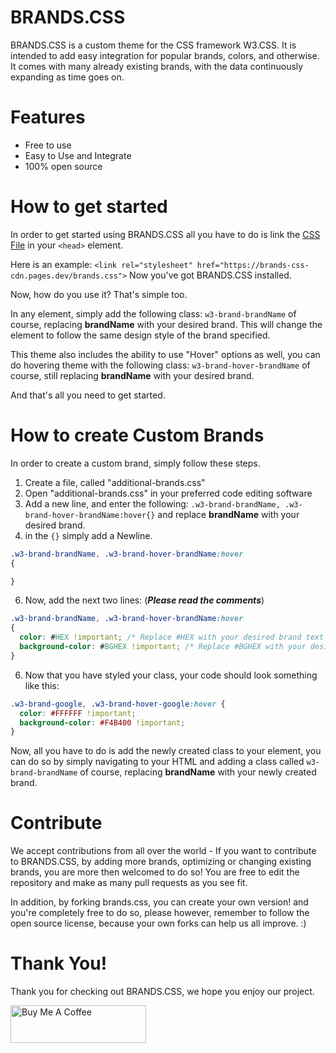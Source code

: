 # BRANDS.CSS
BRANDS.CSS is a custom theme for the CSS framework W3.CSS. It is intended to add easy integration for popular brands, colors, and otherwise.
It comes with many already existing brands, with the data continuously expanding as time goes on.

# Features
- Free to use
- Easy to Use and Integrate
- 100% open source

# How to get started
In order to get started using BRANDS.CSS all you have to do is link the <a href="">CSS File</a> in your ``<head>`` element.

Here is an example: ``<link rel="stylesheet" href="https://brands-css-cdn.pages.dev/brands.css">`` Now you've got BRANDS.CSS installed.

Now, how do you use it? That's simple too.

In any element, simply add the following class: ``w3-brand-brandName`` of course, replacing **brandName** with your desired brand. This will change the element
to follow the same design style of the brand specified.

This theme also includes the ability to use "Hover" options as well, you can do hovering theme with the following class: ``w3-brand-hover-brandName`` of course, still replacing **brandName** with your desired brand.

And that's all you need to get started.

# How to create Custom Brands
In order to create a custom brand, simply follow these steps.
1. Create a file, called "additional-brands.css"
2. Open "additional-brands.css" in your preferred code editing software
3. Add a new line, and enter the following: ``.w3-brand-brandName, .w3-brand-hover-brandName:hover{}`` and replace **brandName** with your desired brand.
4. in the ``{}`` simply add a Newline.
```css
.w3-brand-brandName, .w3-brand-hover-brandName:hover
{

}
```
6. Now, add the next two lines: (***Please read the comments***)
```css
.w3-brand-brandName, .w3-brand-hover-brandName:hover
{
  color: #HEX !important; /* Replace #HEX with your desired brand text color */
  background-color: #BGHEX !important; /* Replace #BGHEX with your desired brand background color */
}
```
6. Now that you have styled your class, your code should look something like this:
```css
.w3-brand-google, .w3-brand-hover-google:hover {
  color: #FFFFFF !important;
  background-color: #F4B400 !important;
}
```
Now, all you have to do is add the newly created class to your element, you can do so by simply navigating
to your HTML and adding a class called ``w3-brand-brandName`` of course, replacing **brandName** with your newly created brand.

# Contribute
We accept contributions from all over the world - If you want to contribute to BRANDS.CSS, by adding more brands, optimizing or changing existing brands, you are more then welcomed to do so! You are free to edit the repository and make as many pull requests as you see fit.

In addition, by forking brands.css, you can create your own version! and you're completely free to do so, please however, remember to follow the open source license, because your own forks can help us all improve. :)

# Thank You!
Thank you for checking out BRANDS.CSS, we hope you enjoy our project.

<a href="https://www.buymeacoffee.com/timewisely" target="_blank"><img src="https://cdn.buymeacoffee.com/buttons/v2/default-yellow.png" alt="Buy Me A Coffee" style="height: 60px !important;width: 217px !important;" ></a>
